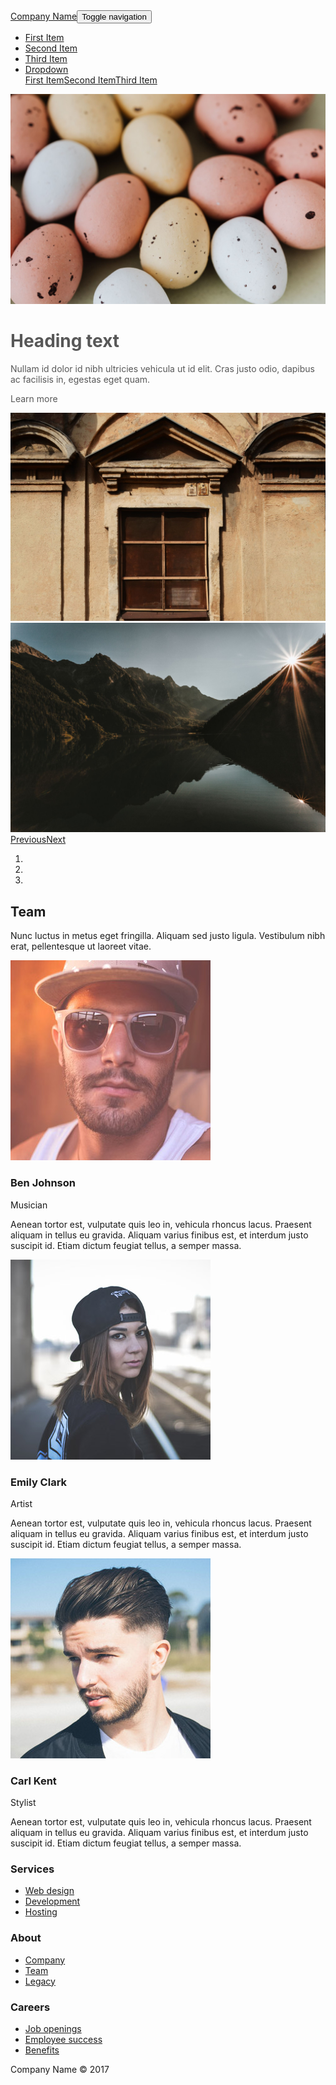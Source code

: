 <!DOCTYPE html>
<html>

<head>
    <meta charset="utf-8">
    <meta name="viewport" content="width=device-width, initial-scale=1.0, shrink-to-fit=no">
    <title>index</title>
    <link rel="stylesheet" href="assets/bootstrap/css/bootstrap.min.css">
    <link rel="stylesheet" href="assets/fonts/font-awesome.min.css">
    <link rel="stylesheet" href="assets/fonts/ionicons.min.css">
    <link rel="stylesheet" href="assets/css/Contact-Form-Clean.css">
    <link rel="stylesheet" href="assets/css/Footer-Clean.css">
    <link rel="stylesheet" href="https://cdnjs.cloudflare.com/ajax/libs/Swiper/3.3.1/css/swiper.min.css">
    <link rel="stylesheet" href="assets/css/Navigation-Clean.css">
    <link rel="stylesheet" href="assets/css/Navigation-with-Button.css">
    <link rel="stylesheet" href="assets/css/Simple-Slider.css">
    <link rel="stylesheet" href="assets/css/styles.css">
    <link rel="stylesheet" href="assets/css/Team-Clean.css">
    <link rel="stylesheet" href="assets/css/Team-Grid.css">
</head>

<body>
    <nav class="navbar navbar-light navbar-expand-md navigation-clean">
        <div class="container"><a class="navbar-brand" href="#">Company Name</a><button data-toggle="collapse" class="navbar-toggler" data-target="#navcol-1"><span class="sr-only">Toggle navigation</span><span class="navbar-toggler-icon"></span></button>
            <div class="collapse navbar-collapse"
                id="navcol-1">
                <ul class="nav navbar-nav ml-auto">
                    <li class="nav-item" role="presentation"><a class="nav-link active" href="#">First Item</a></li>
                    <li class="nav-item" role="presentation"><a class="nav-link" href="#">Second Item</a></li>
                    <li class="nav-item" role="presentation"><a class="nav-link" href="#">Third Item</a></li>
                    <li class="nav-item dropdown"><a class="dropdown-toggle nav-link" data-toggle="dropdown" aria-expanded="false" href="#">Dropdown </a>
                        <div class="dropdown-menu" role="menu"><a class="dropdown-item" role="presentation" href="#">First Item</a><a class="dropdown-item" role="presentation" href="#">Second Item</a><a class="dropdown-item" role="presentation" href="#">Third Item</a></div>
                    </li>
                </ul>
            </div>
        </div>
    </nav>
    <div class="carousel slide" data-ride="carousel" id="carousel-2">
        <div class="carousel-inner" role="listbox">
            <div class="carousel-item active">
                <div class="contain"><img class="img" src="assets/img/Canva%20-%20Close%20Up%20of%20Easter%20Eggs.jpg" alt="Slide Image">
                    <div class="jumbotron jumbo" style="filter: blur(0px) contrast(96%);opacity: 0.74;">
                        <h1>Heading text</h1>
                        <p>Nullam id dolor id nibh ultricies vehicula ut id elit. Cras justo odio, dapibus ac facilisis in, egestas eget quam.</p>
                        <p><a class="btn btn-primary" role="button">Learn more</a></p>
                    </div>
                </div>
            </div>
            <div class="carousel-item"><img class="w-100 d-block" src="assets/img/Canva%20-%20Brown%20Concrete%20Building.jpg" alt="Slide Image"></div>
            <div class="carousel-item"><img class="w-100 d-block" src="assets/img/Canva%20-%20Landscape%20Photo%20of%20Mountains%20Under%20Gray%20Sky.jpg" alt="Slide Image"></div>
        </div>
        <div><a class="carousel-control-prev" href="#carousel-2" role="button" data-slide="prev"><span class="carousel-control-prev-icon"></span><span class="sr-only">Previous</span></a><a class="carousel-control-next" href="#carousel-2" role="button" data-slide="next"><span class="carousel-control-next-icon"></span><span class="sr-only">Next</span></a></div>
        <ol
            class="carousel-indicators">
            <li data-target="#carousel-2" data-slide-to="0" class="active"></li>
            <li data-target="#carousel-2" data-slide-to="1"></li>
            <li data-target="#carousel-2" data-slide-to="2"></li>
            </ol>
    </div>
    <div class="team-clean">
        <div class="container">
            <div class="intro">
                <h2 class="text-center">Team </h2>
                <p class="text-center">Nunc luctus in metus eget fringilla. Aliquam sed justo ligula. Vestibulum nibh erat, pellentesque ut laoreet vitae. </p>
            </div>
            <div class="row people">
                <div class="col-md-6 col-lg-4 item"><img class="rounded-circle" src="assets/img/1.jpg">
                    <h3 class="name">Ben Johnson</h3>
                    <p class="title">Musician</p>
                    <p class="description">Aenean tortor est, vulputate quis leo in, vehicula rhoncus lacus. Praesent aliquam in tellus eu gravida. Aliquam varius finibus est, et interdum justo suscipit id. Etiam dictum feugiat tellus, a semper massa. </p>
                    <div class="social"><a href="#"><i class="fa fa-facebook-official"></i></a><a href="#"><i class="fa fa-twitter"></i></a><a href="#"><i class="fa fa-instagram"></i></a></div>
                </div>
                <div class="col-md-6 col-lg-4 item"><img class="rounded-circle" src="assets/img/2.jpg">
                    <h3 class="name">Emily Clark</h3>
                    <p class="title">Artist</p>
                    <p class="description">Aenean tortor est, vulputate quis leo in, vehicula rhoncus lacus. Praesent aliquam in tellus eu gravida. Aliquam varius finibus est, et interdum justo suscipit id. Etiam dictum feugiat tellus, a semper massa. </p>
                    <div class="social"><a href="#"><i class="fa fa-facebook-official"></i></a><a href="#"><i class="fa fa-twitter"></i></a><a href="#"><i class="fa fa-instagram"></i></a></div>
                </div>
                <div class="col-md-6 col-lg-4 item"><img class="rounded-circle" src="assets/img/3.jpg">
                    <h3 class="name">Carl Kent</h3>
                    <p class="title">Stylist</p>
                    <p class="description">Aenean tortor est, vulputate quis leo in, vehicula rhoncus lacus. Praesent aliquam in tellus eu gravida. Aliquam varius finibus est, et interdum justo suscipit id. Etiam dictum feugiat tellus, a semper massa. </p>
                    <div class="social"><a href="#"><i class="fa fa-facebook-official"></i></a><a href="#"><i class="fa fa-twitter"></i></a><a href="#"><i class="fa fa-instagram"></i></a></div>
                </div>
            </div>
        </div>
    </div>
    <div class="footer-clean">
        <footer>
            <div class="container">
                <div class="row justify-content-center">
                    <div class="col-sm-4 col-md-3 item">
                        <h3>Services</h3>
                        <ul>
                            <li><a href="#">Web design</a></li>
                            <li><a href="#">Development</a></li>
                            <li><a href="#">Hosting</a></li>
                        </ul>
                    </div>
                    <div class="col-sm-4 col-md-3 item">
                        <h3>About</h3>
                        <ul>
                            <li><a href="#">Company</a></li>
                            <li><a href="#">Team</a></li>
                            <li><a href="#">Legacy</a></li>
                        </ul>
                    </div>
                    <div class="col-sm-4 col-md-3 item">
                        <h3>Careers</h3>
                        <ul>
                            <li><a href="#">Job openings</a></li>
                            <li><a href="#">Employee success</a></li>
                            <li><a href="#">Benefits</a></li>
                        </ul>
                    </div>
                    <div class="col-lg-3 item social"><a href="#"><i class="icon ion-social-facebook"></i></a><a href="#"><i class="icon ion-social-twitter"></i></a><a href="#"><i class="icon ion-social-snapchat"></i></a><a href="#"><i class="icon ion-social-instagram"></i></a>
                        <p class="copyright">Company Name © 2017</p>
                    </div>
                </div>
            </div>
        </footer>
    </div>
    <script src="assets/js/jquery.min.js"></script>
    <script src="assets/bootstrap/js/bootstrap.min.js"></script>
    <script src="https://cdnjs.cloudflare.com/ajax/libs/Swiper/3.3.1/js/swiper.jquery.min.js"></script>
    <script src="assets/js/Simple-Slider.js"></script>
</body>

</html>